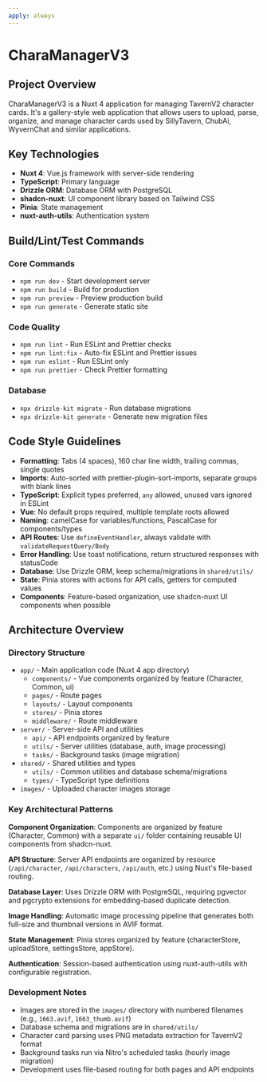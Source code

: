 ```yaml
---
apply: always
---
```


# CharaManagerV3

## Project Overview

CharaManagerV3 is a Nuxt 4 application for managing TavernV2 character cards. It's a gallery-style web application that allows users to upload, parse, organize, and manage character cards used by SillyTavern, ChubAi, WyvernChat and similar applications.

## Key Technologies

- **Nuxt 4**: Vue.js framework with server-side rendering
- **TypeScript**: Primary language
- **Drizzle ORM**: Database ORM with PostgreSQL
- **shadcn-nuxt**: UI component library based on Tailwind CSS
- **Pinia**: State management
- **nuxt-auth-utils**: Authentication system

## Build/Lint/Test Commands

### Core Commands

- `npm run dev` - Start development server
- `npm run build` - Build for production
- `npm run preview` - Preview production build
- `npm run generate` - Generate static site

### Code Quality

- `npm run lint` - Run ESLint and Prettier checks
- `npm run lint:fix` - Auto-fix ESLint and Prettier issues
- `npm run eslint` - Run ESLint only
- `npm run prettier` - Check Prettier formatting

### Database

- `npx drizzle-kit migrate` - Run database migrations
- `npx drizzle-kit generate` - Generate new migration files

## Code Style Guidelines

- **Formatting**: Tabs (4 spaces), 160 char line width, trailing commas, single quotes
- **Imports**: Auto-sorted with prettier-plugin-sort-imports, separate groups with blank lines
- **TypeScript**: Explicit types preferred, `any` allowed, unused vars ignored in ESLint
- **Vue**: No default props required, multiple template roots allowed
- **Naming**: camelCase for variables/functions, PascalCase for components/types
- **API Routes**: Use `defineEventHandler`, always validate with `validateRequestQuery/Body`
- **Error Handling**: Use toast notifications, return structured responses with statusCode
- **Database**: Use Drizzle ORM, keep schema/migrations in `shared/utils/`
- **State**: Pinia stores with actions for API calls, getters for computed values
- **Components**: Feature-based organization, use shadcn-nuxt UI components when possible

## Architecture Overview

### Directory Structure

- `app/` - Main application code (Nuxt 4 app directory)
    - `components/` - Vue components organized by feature (Character, Common, ui)
    - `pages/` - Route pages
    - `layouts/` - Layout components
    - `stores/` - Pinia stores
    - `middleware/` - Route middleware
- `server/` - Server-side API and utilities
    - `api/` - API endpoints organized by feature
    - `utils/` - Server utilities (database, auth, image processing)
    - `tasks/` - Background tasks (image migration)
- `shared/` - Shared utilities and types
    - `utils/` - Common utilities and database schema/migrations
    - `types/` - TypeScript type definitions
- `images/` - Uploaded character images storage

### Key Architectural Patterns

**Component Organization**: Components are organized by feature (Character, Common) with a separate `ui/` folder containing reusable UI components from shadcn-nuxt.

**API Structure**: Server API endpoints are organized by resource (`/api/character`, `/api/characters`, `/api/auth`, etc.) using Nuxt's file-based routing.

**Database Layer**: Uses Drizzle ORM with PostgreSQL, requiring pgvector and pgcrypto extensions for embedding-based duplicate detection.

**Image Handling**: Automatic image processing pipeline that generates both full-size and thumbnail versions in AVIF format.

**State Management**: Pinia stores organized by feature (characterStore, uploadStore, settingsStore, appStore).

**Authentication**: Session-based authentication using nuxt-auth-utils with configurable registration.

### Development Notes

- Images are stored in the `images/` directory with numbered filenames (e.g., `1663.avif`, `1663_thumb.avif`)
- Database schema and migrations are in `shared/utils/`
- Character card parsing uses PNG metadata extraction for TavernV2 format
- Background tasks run via Nitro's scheduled tasks (hourly image migration)
- Development uses file-based routing for both pages and API endpoints
